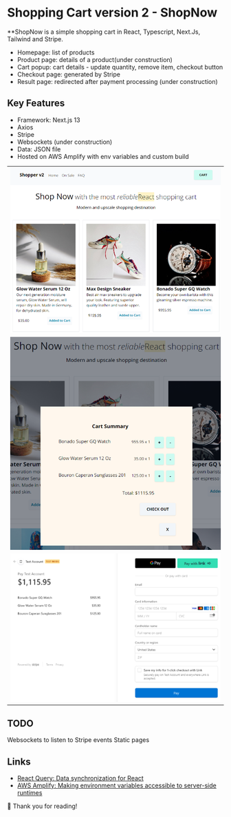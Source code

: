 # Shopping Cart version 2 - ShopNow

**ShopNow is a simple shopping cart in React, Typescript, Next.Js, Tailwind and Stripe.

- Homepage: list of products
- Product page: details of a product(under construction)
- Cart popup: cart details - update quantity, remove item, checkout button
- Checkout page: generated by Stripe
- Result page: redirected after payment processing (under construction)

## Key Features

- Framework: Next.js 13
- Axios 
- Stripe
- Websockets (under construction)
- Data: JSON file
- Hosted on AWS Amplify with env variables and custom build

<table>
<tbody>
 <tr>
<td align="center">
<img  style="width:500px" src="https://github.com/jparkley/shopper2-nextjs-stripe/blob/main/screenshot-ts-shopnow-01.png"> 
</td>
</tr>
 <tr>
<td align="center">
<img  style="width:500px" src="https://github.com/jparkley/shopper2-nextjs-stripe/blob/main/screenshot-ts-shopnow-02.png"> 
</td>
</tr>
 <tr>
<td align="center">
<img  style="width:500px" src="https://github.com/jparkley/shopper2-nextjs-stripe/blob/main/screenshot-ts-shopnow-03.png"> 
</td>
</tr>
</tbody>
</table>

## TODO

Websockets to listen to Stripe events
Static pages

## Links

- <a href="https://react-query.tanstack.com/" target="_blank">React Query: Data
  synchronization for React</a>
- <a href="https://docs.aws.amazon.com/amplify/latest/userguide/ssr-environment-variables.html" target="_blank">AWS Amplify: Making environment variables accessible to server-side runtimes</a>

:musical_note: Thank you for reading!
